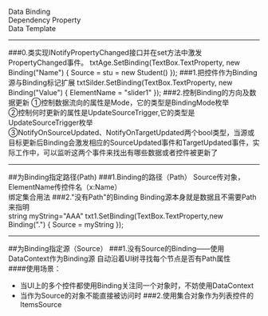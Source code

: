 Data Binding  
Dependency Property  
Data Template  

----------

###0.类实现INotifyPropertyChanged接口并在set方法中激发PropertyChanged事件。
txtAge.SetBinding(TextBox.TextProperty, new Binding("Name") { Source = stu = new Student() });
###1.把控件作为Binding源与Binding标记扩展
txtSilder.SetBinding(TextBox.TextProperty, new Binding("Value") { ElementName = "slider1" });
###2.控制Binding的方向及数据更新
①控制数据流向的属性是Mode，它的类型是BindingMode枚举  
②控制何时更新的属性是UpdateSourceTrigger,它的类型是UpdateSourceTrigger枚举  
③NotifyOnSourceUpdated、NotifyOnTargetUpdated两个bool类型，当源或目标更新后Binding会激发相应的SourceUpdated事件和TargetUpdated事件，实际工作中，可以监听这两个事件来找出有哪些数据或者控件被更新了  

----------
##为Binding指定路径(Path)
###1.Binding的路径（Path）
Source传对象，ElementName传控件名（x:Name）  
绑定集合用法
###2."没有Path"的Binding
Binding源本身就是数据且不需要Path来指明	
string myString="AAA"
txt1.SetBinding(TextBox.TextProperty,new Binding(".") { Source = myString });

----------
##为Binding指定源（Source）
###1.没有Source的Binding——使用DataContext作为Binding源
	自动沿着UI树寻找每个节点是否有Path属性  
####使用场景：
- 当UI上的多个控件都使用Binding关注同一个对象时，不妨使用DataContext
- 当作为Source的对象不能直接被访问时
###2.使用集合对象作为列表控件的ItemsSource
